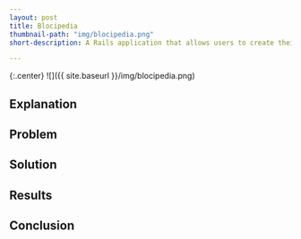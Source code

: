 ```yaml
---
layout: post
title: Blocipedia
thumbnail-path: "img/blocipedia.png"
short-description: A Rails application that allows users to create their own wikis.

---
```


{:.center}
![]({{ site.baseurl }}/img/blocipedia.png)

## Explanation



## Problem


## Solution


## Results


## Conclusion
